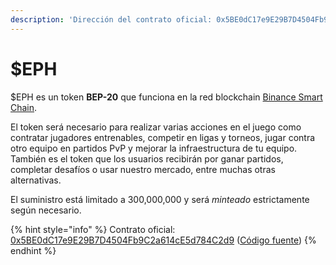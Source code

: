 ```yaml
---
description: 'Dirección del contrato oficial: 0x5BE0dC17e9E29B7D4504Fb9C2a614cE5d784C2d9'
---
```


# $EPH

$EPH es un token **BEP-20** que funciona en la red blockchain [Binance Smart Chain](https://coinmarketcap.com/alexandria/article/what-is-binance-smart-chain).

El token será necesario para realizar varias acciones en el juego como contratar jugadores entrenables, competir en ligas y torneos, jugar contra otro equipo en partidos PvP y mejorar la infraestructura de tu equipo. También es el token que los usuarios recibirán por ganar partidos, completar desafíos o usar nuestro mercado, entre muchas otras alternativas.

El suministro está limitado a 300,000,000 y será _minteado_ estrictamente según necesario.

{% hint style="info" %}
Contrato oficial: [0x5BE0dC17e9E29B7D4504Fb9C2a614cE5d784C2d9](https://bscscan.com/token/0x5BE0dC17e9E29B7D4504Fb9C2a614cE5d784C2d9) ([Código fuente](https://github.com/ephere-football/contracts/blob/master/contracts/EphereERC20.sol))
{% endhint %}
